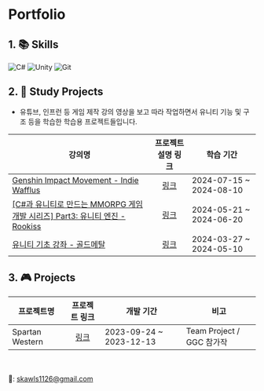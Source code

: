 # **Portfolio**
## 1. :books: Skills
![C#](https://img.shields.io/badge/c%23-%23239120.svg?style=for-the-badge&logo=csharp&logoColor=white) ![Unity](https://img.shields.io/badge/unity-%23000000.svg?style=for-the-badge&logo=unity&logoColor=white) ![Git](https://img.shields.io/badge/git-%23F05033.svg?style=for-the-badge&logo=git&logoColor=white)

## 2.  :pencil: Study Projects
* 유튜브, 인프런 등 게임 제작 강의 영상을 보고 따라 작업하면서 유니티 기능 및 구조 등을 학습한 학습용 프로젝트들입니다.

|강의명|프로젝트 설명 링크|학습 기간|
|---|:---:|---|
|[Genshin Impact Movement - Indie Wafflus](https://www.youtube.com/playlist?list=PL0yxB6cCkoWKuPoh_9dSvdItQENVx7YTW)|[링크](https://github.com/UserJin/GenshinLikeProject)|2024-07-15 ~ 2024-08-10|
|[\[C#과 유니티로 만드는 MMORPG 게임 개발 시리즈\] Part3: 유니티 엔진 - Rookiss](https://www.inflearn.com/course/mmorpg-%EC%9C%A0%EB%8B%88%ED%8B%B0)|[링크](https://github.com/UserJin/MMO_Unity)|2024-05-21 ~ 2024-06-20|
|[유니티 기초 강좌 - 골드메탈](https://www.youtube.com/playlist?list=PLO-mt5Iu5TeYI4dbYwWP8JqZMC9iuUIW2)|[링크](https://github.com/UserJin/GoldMetalTutorials)|2024-03-27 ~ 2024-05-10|


## 3. :video_game: Projects
|프로젝트명|프로젝트 링크|개발 기간|비고|
|---|:---:|---|---|
|Spartan Western|[링크](https://github.com/UserJin/SpartanWestern)|2023-09-24 ~ 2023-12-13|Team Project / GGC 참가작|


</br></br>
:email:: skawls1126@gmail.com
